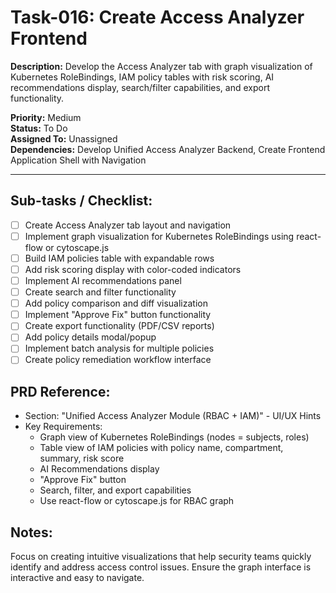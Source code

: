 # Task-016: Create Access Analyzer Frontend

**Description:**
Develop the Access Analyzer tab with graph visualization of Kubernetes RoleBindings, IAM policy tables with risk scoring, AI recommendations display, search/filter capabilities, and export functionality.

**Priority:** Medium  
**Status:** To Do  
**Assigned To:** Unassigned  
**Dependencies:** Develop Unified Access Analyzer Backend, Create Frontend Application Shell with Navigation

---

## Sub-tasks / Checklist:
- [ ] Create Access Analyzer tab layout and navigation
- [ ] Implement graph visualization for Kubernetes RoleBindings using react-flow or cytoscape.js
- [ ] Build IAM policies table with expandable rows
- [ ] Add risk scoring display with color-coded indicators
- [ ] Implement AI recommendations panel
- [ ] Create search and filter functionality
- [ ] Add policy comparison and diff visualization
- [ ] Implement "Approve Fix" button functionality
- [ ] Create export functionality (PDF/CSV reports)
- [ ] Add policy details modal/popup
- [ ] Implement batch analysis for multiple policies
- [ ] Create policy remediation workflow interface

## PRD Reference:
* Section: "Unified Access Analyzer Module (RBAC + IAM)" - UI/UX Hints
* Key Requirements:
    * Graph view of Kubernetes RoleBindings (nodes = subjects, roles)
    * Table view of IAM policies with policy name, compartment, summary, risk score
    * AI Recommendations display
    * "Approve Fix" button
    * Search, filter, and export capabilities
    * Use react-flow or cytoscape.js for RBAC graph

## Notes:
Focus on creating intuitive visualizations that help security teams quickly identify and address access control issues. Ensure the graph interface is interactive and easy to navigate. 